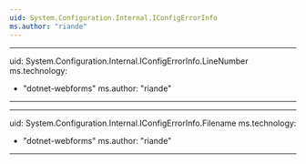 ```yaml
---
uid: System.Configuration.Internal.IConfigErrorInfo
ms.author: "riande"
---
```


---
uid: System.Configuration.Internal.IConfigErrorInfo.LineNumber
ms.technology: 
  - "dotnet-webforms"
ms.author: "riande"
---

---
uid: System.Configuration.Internal.IConfigErrorInfo.Filename
ms.technology: 
  - "dotnet-webforms"
ms.author: "riande"
---
